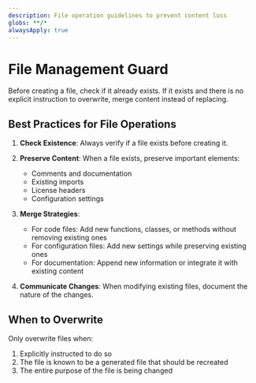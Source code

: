 ```yaml
---
description: File operation guidelines to prevent content loss
globs: **/*
alwaysApply: true
---
```


# File Management Guard

Before creating a file, check if it already exists. If it exists and there is no explicit instruction to overwrite, merge content instead of replacing.

## Best Practices for File Operations

1. **Check Existence**: Always verify if a file exists before creating it.
2. **Preserve Content**: When a file exists, preserve important elements:

    - Comments and documentation
    - Existing imports
    - License headers
    - Configuration settings

3. **Merge Strategies**:

    - For code files: Add new functions, classes, or methods without removing existing ones
    - For configuration files: Add new settings while preserving existing ones
    - For documentation: Append new information or integrate it with existing content

4. **Communicate Changes**: When modifying existing files, document the nature of the changes.

## When to Overwrite

Only overwrite files when:

1. Explicitly instructed to do so
2. The file is known to be a generated file that should be recreated
3. The entire purpose of the file is being changed
